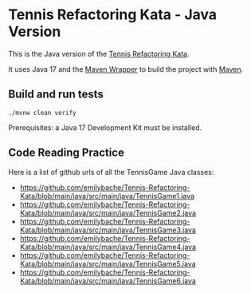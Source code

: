 # Tennis Refactoring Kata - Java Version

This is the Java version of the [Tennis Refactoring Kata](../README.md).

It uses Java 17 and the [Maven Wrapper](https://maven.apache.org/wrapper/) to build the project with [Maven](https://maven.apache.org/).

## Build and run tests

`./mvnw clean verify`

Prerequisites: a Java 17 Development Kit must be installed.

## Code Reading Practice
Here is a list of github urls of all the TennisGame Java classes:

* https://github.com/emilybache/Tennis-Refactoring-Kata/blob/main/java/src/main/java/TennisGame1.java
* https://github.com/emilybache/Tennis-Refactoring-Kata/blob/main/java/src/main/java/TennisGame2.java
* https://github.com/emilybache/Tennis-Refactoring-Kata/blob/main/java/src/main/java/TennisGame3.java
* https://github.com/emilybache/Tennis-Refactoring-Kata/blob/main/java/src/main/java/TennisGame4.java
* https://github.com/emilybache/Tennis-Refactoring-Kata/blob/main/java/src/main/java/TennisGame5.java
* https://github.com/emilybache/Tennis-Refactoring-Kata/blob/main/java/src/main/java/TennisGame6.java
